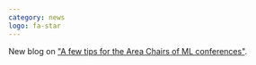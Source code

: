 ```yaml
---
category: news
logo: fa-star
---
```


New blog on <a href="https://team-approx-bayes.github.io/blog/ACtips/" target="_blank">"A few tips for the Area Chairs of ML conferences"</a>.


